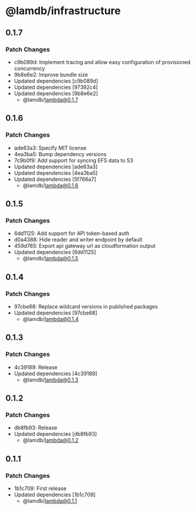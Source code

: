 # @lamdb/infrastructure

## 0.1.7

### Patch Changes

- c9b089d: Implement tracing and allow easy configuration of provisioned concurrency
- 9b8e6e2: Improve bundle size
- Updated dependencies [c9b089d]
- Updated dependencies [97392c4]
- Updated dependencies [9b8e6e2]
  - @lamdb/lambda@0.1.7

## 0.1.6

### Patch Changes

- ade63a3: Specify MIT license
- 4ea3ba5: Bump dependency versions
- 7c9b0f9: Add support for syncing EFS data to S3
- Updated dependencies [ade63a3]
- Updated dependencies [4ea3ba5]
- Updated dependencies [5f766a7]
  - @lamdb/lambda@0.1.6

## 0.1.5

### Patch Changes

- 6dd1125: Add support for API token-based auth
- d0a4388: Hide reader and writer endpoint by default
- 459d765: Export api gateway url as cloudformation output
- Updated dependencies [6dd1125]
  - @lamdb/lambda@0.1.5

## 0.1.4

### Patch Changes

- 97cbe68: Replace wildcard versions in published packages
- Updated dependencies [97cbe68]
  - @lamdb/lambda@0.1.4

## 0.1.3

### Patch Changes

- 4c39189: Release
- Updated dependencies [4c39189]
  - @lamdb/lambda@0.1.3

## 0.1.2

### Patch Changes

- db8fb93: Release
- Updated dependencies [db8fb93]
  - @lamdb/lambda@0.1.2

## 0.1.1

### Patch Changes

- 1b1c709: First release
- Updated dependencies [1b1c709]
  - @lamdb/lambda@0.1.1
